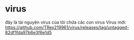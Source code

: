 # virus
đây là tài nguyên virus của tôi chứa các con virus
Virus mới: https://github.com/TRex219961/virus/releases/tag/untagged-82df1fda97b6e3f6e1d5
